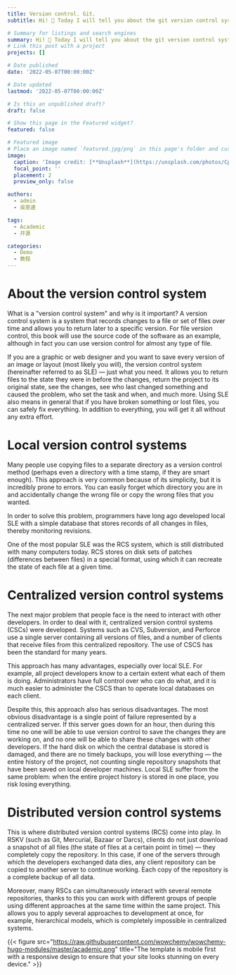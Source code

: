 ```yaml
---
title: Version control. Git.
subtitle: Hi! 👋 Today I will tell you about the git version control system. Let's get started!

# Summary for listings and search engines
summary: Hi! 👋 Today I will tell you about the git version control system. Let's get started!
# Link this post with a project
projects: []

# Date published
date: '2022-05-07T00:00:00Z'

# Date updated
lastmod: '2022-05-07T00:00:00Z'

# Is this an unpublished draft?
draft: false

# Show this page in the Featured widget?
featured: false

# Featured image
# Place an image named `featured.jpg/png` in this page's folder and customize its options here.
image:
  caption: 'Image credit: [**Unsplash**](https://unsplash.com/photos/CpkOjOcXdUY)'
  focal_point: ''
  placement: 2
  preview_only: false

authors:
  - admin
  - 吳恩達

tags:
  - Academic
  - 开源

categories:
  - Demo
  - 教程
---
```


# About the version control system

What is a "version control system" and why is it important? A version control system is a system that records changes to a file or set of files over time and allows you to return later to a specific version. For file version control, this book will use the source code of the software as an example, although in fact you can use version control for almost any type of file.

If you are a graphic or web designer and you want to save every version of an image or layout (most likely you will), the version control system (hereinafter referred to as SLE) — just what you need. It allows you to return files to the state they were in before the changes, return the project to its original state, see the changes, see who last changed something and caused the problem, who set the task and when, and much more. Using SLE also means in general that if you have broken something or lost files, you can safely fix everything. In addition to everything, you will get it all without any extra effort.

# Local version control systems
Many people use copying files to a separate directory as a version control method (perhaps even a directory with a time stamp, if they are smart enough). This approach is very common because of its simplicity, but it is incredibly prone to errors. You can easily forget which directory you are in and accidentally change the wrong file or copy the wrong files that you wanted.

In order to solve this problem, programmers have long ago developed local SLE with a simple database that stores records of all changes in files, thereby monitoring revisions.

One of the most popular SLE was the RCS system, which is still distributed with many computers today. RCS stores on disk sets of patches (differences between files) in a special format, using which it can recreate the state of each file at a given time.

# Centralized version control systems
The next major problem that people face is the need to interact with other developers. In order to deal with it, centralized version control systems (CSCs) were developed. Systems such as CVS, Subversion, and Perforce use a single server containing all versions of files, and a number of clients that receive files from this centralized repository. The use of CSCS has been the standard for many years.

This approach has many advantages, especially over local SLE. For example, all project developers know to a certain extent what each of them is doing. Administrators have full control over who can do what, and it is much easier to administer the CSCS than to operate local databases on each client.

Despite this, this approach also has serious disadvantages. The most obvious disadvantage is a single point of failure represented by a centralized server. If this server goes down for an hour, then during this time no one will be able to use version control to save the changes they are working on, and no one will be able to share these changes with other developers. If the hard disk on which the central database is stored is damaged, and there are no timely backups, you will lose everything — the entire history of the project, not counting single repository snapshots that have been saved on local developer machines. Local SLE suffer from the same problem: when the entire project history is stored in one place, you risk losing everything.

# Distributed version control systems
This is where distributed version control systems (RCS) come into play. In RSKV (such as Git, Mercurial, Bazaar or Darcs), clients do not just download a snapshot of all files (the state of files at a certain point in time) — they completely copy the repository. In this case, if one of the servers through which the developers exchanged data dies, any client repository can be copied to another server to continue working. Each copy of the repository is a complete backup of all data.

Moreover, many RSCs can simultaneously interact with several remote repositories, thanks to this you can work with different groups of people using different approaches at the same time within the same project. This allows you to apply several approaches to development at once, for example, hierarchical models, which is completely impossible in centralized systems.

{{< figure src="https://raw.githubusercontent.com/wowchemy/wowchemy-hugo-modules/master/academic.png" title="The template is mobile first with a responsive design to ensure that your site looks stunning on every device." >}}

